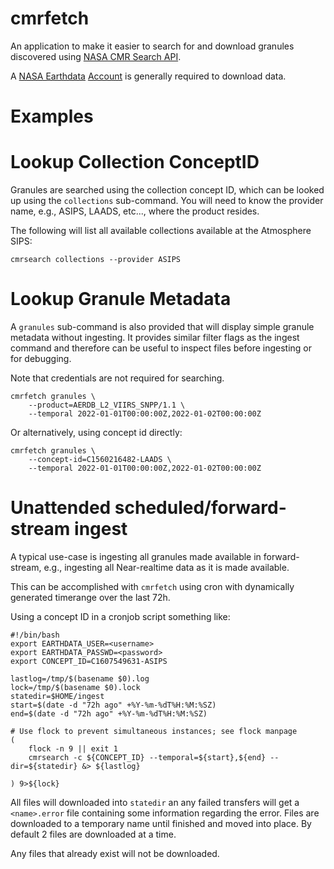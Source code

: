 # cmrfetch
An application to make it easier to search for and download granules discovered
using [NASA CMR Search API](https://cmr.earthdata.nasa.gov).

A [NASA Earthdata](https://earthdata.nasa.gov) [Account](https://urs.earthdata.nasa.gov)
is generally required to download data.

# Examples

# Lookup Collection ConceptID
Granules are searched using the collection concept ID, which can be looked up
using the `collections` sub-command. You will need to know the provider name,
e.g., ASIPS, LAADS, etc..., where the product resides.

The following will list all available collections available at the Atmosphere
SIPS:
```
cmrsearch collections --provider ASIPS
```

# Lookup Granule Metadata
A `granules` sub-command is also provided that will display simple granule metadata
without ingesting. It provides similar filter flags as the ingest command and
therefore can be useful to inspect files before ingesting or for debugging.

Note that credentials are not required for searching.
```
cmrfetch granules \
    --product=AERDB_L2_VIIRS_SNPP/1.1 \
    --temporal 2022-01-01T00:00:00Z,2022-01-02T00:00:00Z
```

Or alternatively, using concept id directly:
```
cmrfetch granules \
    --concept-id=C1560216482-LAADS \
    --temporal 2022-01-01T00:00:00Z,2022-01-02T00:00:00Z
```

# Unattended scheduled/forward-stream ingest
A typical use-case is ingesting all granules made available in forward-stream,
e.g., ingesting all Near-realtime data as it is made available.

This can be accomplished with `cmrfetch` using cron with dynamically generated
timerange over the last 72h.

Using a concept ID in a cronjob script something like:
```
#!/bin/bash
export EARTHDATA_USER=<username>
export EARTHDATA_PASSWD=<password>
export CONCEPT_ID=C1607549631-ASIPS

lastlog=/tmp/$(basename $0).log
lock=/tmp/$(basename $0).lock
statedir=$HOME/ingest
start=$(date -d "72h ago" +%Y-%m-%dT%H:%M:%SZ)
end=$(date -d "72h ago" +%Y-%m-%dT%H:%M:%SZ)

# Use flock to prevent simultaneous instances; see flock manpage
(
    flock -n 9 || exit 1
    cmrsearch -c ${CONCEPT_ID} --temporal=${start},${end} --dir=${statedir} &> ${lastlog}

) 9>${lock}
```

All files will downloaded into `statedir` an any failed transfers will get a
`<name>.error` file containing some information regarding the error. Files are downloaded
to a temporary name until finished and moved into place. By default 2 files are downloaded
at a time.

Any files that already exist will not be downloaded.
